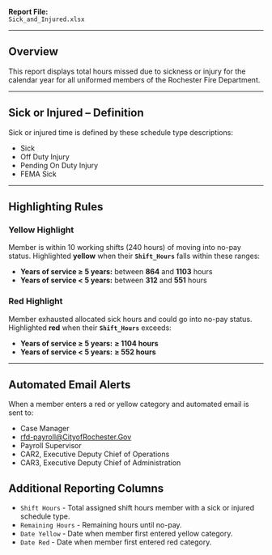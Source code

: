 
**Report File:**  
`Sick_and_Injured.xlsx`  

---

## Overview
This report displays total hours missed due to sickness or injury for the calendar year for all uniformed members of the Rochester Fire Department.

---

## Sick or Injured – Definition
Sick or injured time is defined by these schedule type descriptions:
- Sick  
- Off Duty Injury  
- Pending On Duty Injury  
- FEMA Sick  

---

## Highlighting Rules

### Yellow Highlight
Member is within 10 working shifts (240 hours) of moving into no-pay status.  Highlighted **yellow** when their **`Shift_Hours`** falls within these ranges:
- **Years of service ≥ 5 years:** between **864** and **1103** hours 
- **Years of service < 5 years:** between **312** and **551** hours  

### Red Highlight
Member exhausted allocated sick hours and could go into no-pay status. Highlighted **red** when their **`Shift_Hours`** exceeds:
- **Years of service ≥ 5 years:** **≥ 1104 hours**   
- **Years of service < 5 years:** **≥ 552 hours**   

---

## Automated Email Alerts ## 
  When a member enters a red or yellow category and automated email is sent to: 
  - Case Manager
  - rfd-payroll@CityofRochester.Gov
  - Payroll Supervisor
  - CAR2, Executive Deputy Chief of Operations
  - CAR3, Executive Deputy Chief of Administration

## Additional Reporting Columns ##
  - `Shift Hours` - Total assigned shift hours member with a sick or injured schedule type. 
  - `Remaining Hours` - Remaining hours until no-pay.  
  - `Date Yellow` - Date when member first entered yellow category.  
  - `Date Red` - Date when member first entered red category.